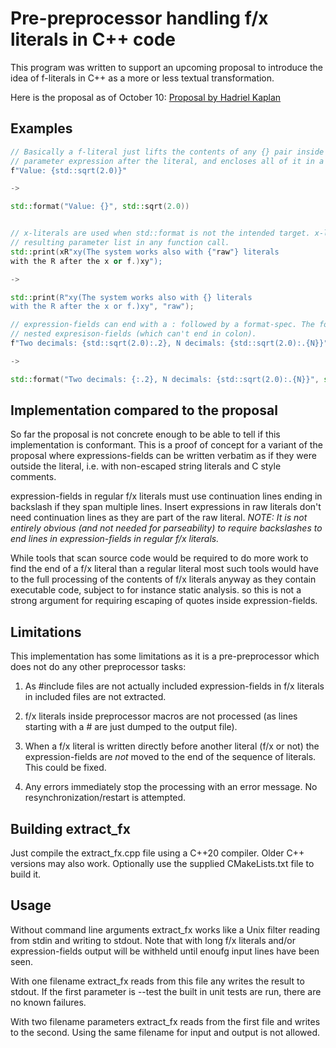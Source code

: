# Pre-preprocessor handling f/x literals in C++ code

This program was written to support an upcoming proposal to introduce the idea of f-literals in C++ as a more or less textual transformation.

Here is the proposal as of October 10: [Proposal by Hadriel Kaplan](https://api.csswg.org/bikeshed/?url=https://raw.githubusercontent.com/hadrielk/cpp-proposals/main/f-string/f-string-r1.bs&force=1)

## Examples

```C++
// Basically a f-literal just lifts the contents of any {} pair inside it to a separate function 
// parameter expression after the literal, and encloses all of it in a std::format call.
f"Value: {std::sqrt(2.0)}"

->

std::format("Value: {}", std::sqrt(2.0))


// x-literals are used when std::format is not the intended target. x-literals don't enclose the 
// resulting parameter list in any function call.
std::print(xR"xy(The system works also with {"raw"} literals
with the R after the x or f.)xy");

->

std::print(R"xy(The system works also with {} literals
with the R after the x or f.)xy", "raw");

// expression-fields can end with a : followed by a format-spec. The format-spec can contain
// nested expresison-fields (which can't end in colon).
f"Two decimals: {std::sqrt(2.0):.2}, N decimals: {std::sqrt(2.0):.{N}}"

->

std::format("Two decimals: {:.2}, N decimals: {std::sqrt(2.0):.{N}}", std::sqrt(2.0), std::sqrt(2.0), N);


```

## Implementation compared to the proposal

So far the proposal is not concrete enough to be able to tell if this implementation is conformant. This is a proof of concept for a
variant of the proposal where expressions-fields can be written verbatim as if they were outside the literal, i.e. with non-escaped
string literals and C style comments.

expression-fields in regular f/x literals must use continuation lines ending in backslash if they span multiple lines. Insert
expressions in raw literals don't need continuation lines as they are part of the raw literal. *NOTE: It is not entirely obvious (and*
*not needed for parseability) to require backslashes to end lines in expression-fields in regular f/x literals.*

While tools that scan source code would be required to do more work to find the end of a f/x literal than a regular literal most
such tools would have to the full processing of the contents of f/x literals anyway as they contain executable code, subject to for
instance static analysis. so this is not a strong argument for requiring escaping of quotes inside expression-fields.

## Limitations

This implementation has some limitations as it is a pre-preprocessor which does not do any other preprocessor tasks:

1. As #include files are not actually included expression-fields in f/x literals in included files are not extracted.

2. f/x literals inside preprocessor macros are not processed (as lines starting with a # are just dumped to the output file).

3. When a f/x literal is written directly before another literal (f/x or not) the expression-fields are _not_ moved to the end of the sequence of literals. This
  could be fixed.

4. Any errors immediately stop the processing with an error message. No resynchronization/restart is attempted.


## Building extract_fx

Just compile the extract_fx.cpp file using a C++20 compiler. Older C++ versions may also work. Optionally use the supplied
CMakeLists.txt file to build it.

## Usage

Without command line arguments extract_fx works like a Unix filter reading from stdin and writing to stdout. Note that with long f/x
literals and/or expression-fields output will be withheld until enoufg input lines have been seen.

With one filename extract_fx reads from this file any writes the result to stdout. If the first parameter is --test the built in
unit tests are run, there are no known failures.

With two filename parameters extract_fx reads from the first file and writes to the second. Using the same filename for input and output is not allowed.
